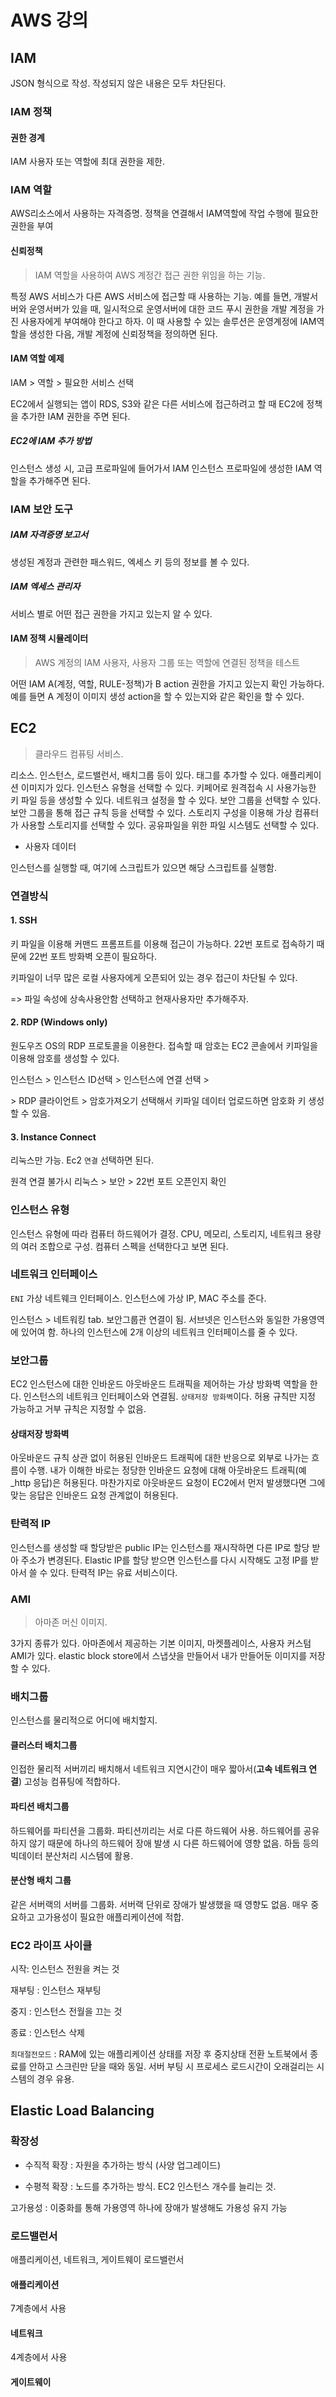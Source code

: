# AWS 강의

## IAM

JSON 형식으로 작성. 작성되지 않은 내용은 모두 차단된다. 

### IAM 정책

#### 권한 경계

IAM 사용자 또는 역할에 최대 권한을 제한. 

### IAM 역할

AWS리소스에서 사용하는 자격증명. 정책을 연결해서 IAM역할에 작업 수행에 필요한 권한을 부여

#### 신뢰정책

>  IAM 역할을 사용하여 AWS 계정간 접근 권한 위임을 하는 기능. 

특정 AWS 서비스가 다른 AWS 서비스에 접근할 때 사용하는 기능. 예를 들면, 개발서버와 운영서버가 있을 때, 일시적으로 운영서버에 대한 코드 푸시 권한을 개발 계정을 가진 사용자에게 부여해야 한다고 하자. 이 때 사용할 수 있는 솔루션은 운영계정에 IAM역할을 생성한 다음, 개발 계정에 신뢰정책을 정의하면 된다.

#### IAM 역할 예제

IAM > 역할 > 필요한 서비스 선택

EC2에서 실행되는 앱이 RDS, S3와 같은 다른 서비스에 접근하려고 할 때 EC2에 정책을 추가한 IAM 권한을 주면 된다.

##### EC2에 IAM 추가 방법

인스턴스 생성 시, 고급 프로파일에 들어가서 IAM 인스턴스 프로파일에 생성한 IAM 역할을 추가해주면 된다.



### IAM 보안 도구

##### IAM 자격증명 보고서

생성된 계정과 관련한 패스워드, 엑세스 키 등의 정보를 볼 수 있다.

##### IAM 엑세스 관리자

서비스 별로 어떤 접근 권한을 가지고 있는지 알 수 있다.



#### IAM 정책 시뮬레이터

> AWS 계정의 IAM 사용자, 사용자 그룹 또는 역할에 연결된 정책을 테스트

어떤 IAM A(계정, 역할, RULE-정책)가 B action 권한을 가지고 있는지 확인 가능하다. 예를 들면 A 계정이 이미지 생성 action을 할 수 있는지와 같은 확인을 할 수 있다. 



## EC2

>  클라우드 컴퓨팅 서비스.

리소스. 인스턴스, 로드밸런서, 배치그룹 등이 있다. 태그를 추가할 수 있다. 애플리케이션 이미지가 있다. 인스턴스 유형을 선택할 수 있다. 키페어로 원격접속 시 사용가능한 키 파일 등을 생성할 수 있다. 네트워크 설정을 할 수 있다. 보안 그룹을 선택할 수 있다. 보안 그룹을 통해 접근 규칙 등을 선택할 수 있다. 스토리지 구성을 이용해 가상 컴퓨터가 사용할 스토리지를 선택할 수 있다. 공유파일을 위한 파일 시스템도 선택할 수 있다.

- 사용자 데이터

인스턴스를 실행할 때, 여기에 스크립트가 있으면 해당 스크립트를 실행함.

### 연결방식

#### 1. SSH

키 파일을 이용해 커맨드 프롬프트를 이용해 접근이 가능하다. 22번 포트로 접속하기 때문에 22번 포트 방화벽 오픈이 필요하다.

키파일이 너무 많은 로컬 사용자에게 오픈되어 있는 경우 접근이 차단될 수 있다.

=> 파일 속성에 상속사용안함 선택하고 현재사용자만 추가해주자.

#### 2. RDP (Windows only)

원도우즈 OS의 RDP 프로토콜을 이용한다. 접속할 때 암호는 EC2 콘솔에서 키파일을 이용해 암호를 생성할 수 있다.

인스턴스 > 인스턴스 ID선택 > 인스턴스에 연결 선택 >

\> RDP 클라이언트 > 암호가져오기 선택해서 키파일 데이터 업로드하면 암호화 키 생성할 수 있음.

#### 3. Instance Connect

리눅스만 가능. Ec2 `연결` 선택하면 된다. 

원격 연결 불가시 리눅스 > 보안 > 22번 포트 오픈인지 확인

### 인스턴스 유형

인스턴스 유형에 따라 컴퓨터 하드웨어가 결정. CPU, 메모리, 스토리지, 네트워크 용량의 여러 조합으로 구성. 컴퓨터 스펙을 선택한다고 보면 된다. 

### 네트워크 인터페이스

`ENI` 가상 네트웨크 인터페이스. 인스턴스에 가상 IP, MAC 주소를 준다. 

인스턴스 > 네트워킹 tab. 보안그룹관 연결이 됨. 서브넷은 인스턴스와 동일한 가용영역에 있어여 함. 하나의 인스턴스에 2개 이상의 네트워크 인터페이스를 줄 수 있다.

### 보안그룹

EC2 인스턴스에 대한 인바운드 아웃바운드 트래픽을 제어하는 가상 방화벽 역할을 한다. 인스턴스의 네트워크 인터페이스와 연결됨. `상태저장 방화벽`이다. 허용 규칙만 지정 가능하고 거부 규칙은 지정할 수 없음. 

#### 상태저장 방화벽

아웃바운드 규칙 상관 없이 허용된 인바운드 트래픽에 대한 반응으로 외부로 나가는 흐름이 수행. 내가 이해한 바로는 정당한 인바운드 요청에 대해 아웃바운드 트래픽(예_http 응답)은 허용된다. 마찬가지로 아웃바운드 요청이 EC2에서 먼저 발생했다면 그에 맞는 응답은 인바운드 요청 관계없이 허용된다. 

### 탄력적 IP

인스턴스를 생성할 때 할당받은 public IP는 인스턴스를 재시작하면 다른 IP로 할당 받아 주소가 변경된다. Elastic IP를 할당 받으면 인스턴스를 다시 시작해도 고정 IP를 받아서 쓸 수 있다. 탄력적 IP는 유료 서비스이다.

### AMI

> 아마존 머신 이미지. 

3가지 종류가 있다. 아마존에서 제공하는 기본 이미지, 마켓플레이스, 사용자 커스텀 AMI가 있다. elastic block store에서 스냅샷을 만들어서 내가 만들어둔 이미지를 저장할 수 있다.  

### 배치그룹

인스턴스를 물리적으로 어디에 배치할지. 

#### 클러스터 배치그룹

인접한 물리적 서버끼리 배치해서 네트워크 지연시간이 매우 짧아서(**고속 네트워크 연결**) 고성능 컴퓨팅에 적합하다.

#### 파티션 배치그룹

하드웨어를 파티션을 그룹화. 파티션끼리는 서로 다른 하드웨어 사용. 하드웨어를 공유하지 않기 때문에 하나의 하드웨어 장애 발생 시 다른 하드웨어에 영향 없음.  하둡 등의 빅데이터 분산처리 시스템에 활용. 

#### 분산형 배치 그룹

같은 서버랙의 서버를 그룹화. 서버랙 단위로 장애가 발생했을 때 영향도 없음. 매우 중요하고 고가용성이 필요한 애플리케이션에 적합.

### EC2 라이프 사이클

시작: 인스턴스 전원을 켜는 것

재부팅 : 인스턴스 재부팅

중지 : 인스턴스 전월을 끄는 것

종료 : 인스턴스 삭제

`최대절전모드` : RAM에 있는 애플리케이션 상태를 저장 후 중지상태 전환 노트북에서 종료를 안하고 스크린만 닫을 때와 동일. 서버 부팅 시 프로세스 로드시간이 오래걸리는 시스템의 경우 유용.



## Elastic Load Balancing

### 확장성

- 수직적 확장 : 자원을 추가하는 방식 (사양 업그레이드)

- 수평적 확장 :  노드를 추가하는 방식. EC2 인스턴스 개수를 늘리는 것.

고가용성 : 이중화를 통해 가용영역 하나에 장애가 발생해도 가용성 유지 가능

### 로드밸런서

애플리케이션, 네트워크, 게이트웨이 로드밸런서

#### 애플리케이션 

7계층에서 사용

#### 네트워크 

4계층에서 사용

#### 게이트웨이

 

















